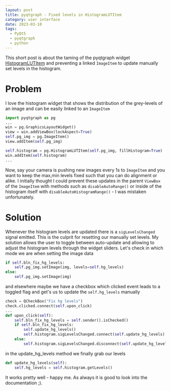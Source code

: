 ```yaml
---
layout: post
title: pyqtgraph - Fixed levels in HistogramLUTItem
category: user interface
date: 2023-03-10 
tags:
  - PyQt5
  - pyqtgraph
  - python
---
```

This short post is about the taming of the pyqtgraph widget [HistogramLUTItem](https://pyqtgraph.readthedocs.io/en/latest/api_reference/graphicsItems/histogramlutitem.html) and preventing a linked `ImageItem` to update manually set levels in the histogram.
<!--more-->
# Problem
I love the histogram widget that shows the distribution of the grey-levels of an image and can be easily linked to an `ImageItem`  
```python
import pyqtgraph as pg
...
win = pg.GraphicsLayoutWidget()
view = win.addViewBox(lockAspect=True)
self.pg_img = pg.ImageItem()
view.addItem(self.pg_img)

self.histogram = pg.HistogramLUTItem(self.pg_img, fillHistogram=True)
win.addItem(self.histogram)
...
```
Now, say your camera is pushing new images every 1s to  `ImageItem` and you want to keep the max,min levels fixed such that you can do alignment or alike. I initially thought I could prevent these updates in the parent `ViewBox` of the `ImageItem` with methods such as `disableAutoRange()` or inside of the histogram itself with `disableAutoHistogramRange()` - I was mistaken unfortunately. 
# Solution
Whenever the histogram levels are updated there is a `sigLevelsChanged` signal emitted. This is the culprit for resetting our manually set levels. My solution allows the user to toggle between auto-update and allowing to adjust the histogram levels through the widget sliders. Let's check in which mode we are when setting the image data
```python
if self.bln_fix_hg_levels:
	self.pg_img.setImage(img, levels=self.hg_levels)
else:
	self.pg_img.setImage(img)
```
and elsewhere maybe we have a checkbox which clicked event leads to a toggled flag and get's us to update the `self.hg_levels` manually
```python
check = QCheckBox("Fix hg levels")
check.clicked.connect(self.upon_click)
...
def upon_click(self):
	self.bln_fix_hg_levels = self.sender().isChecked()
	if self.bln_fix_hg_levels:
		self.update_hg_levels()
		self.histogram.sigLevelsChanged.connect(self.update_hg_levels)
	else:
		self.histogram.sigLevelsChanged.disconnect(self.update_hg_levels)
```
in the update_hg_levels method we finally grab our levels
```python
def update_hg_levels(self):
	self.hg_levels = self.histogram.getLevels()
```
It works pretty well - happy me. As always it is good to look into the documentation ;). 
